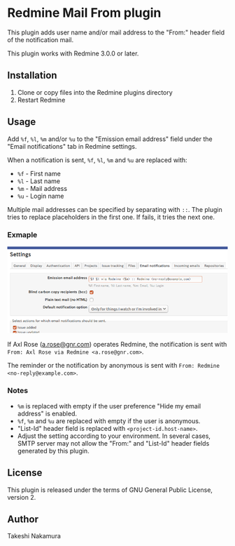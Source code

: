 # Redmine Mail From plugin

This plugin adds user name and/or mail address to the "From:" header field of the notification mail.

This plugin works with Redmine 3.0.0 or later.

## Installation

1. Clone or copy files into the Redmine plugins directory
2. Restart Redmine

## Usage

Add `%f`, `%l`, `%m` and/or `%u` to the "Emission email address" field under the "Email notifications" tab in Redmine settings.

When a notification is sent, `%f`, `%l`, `%m` and `%u` are replaced with:
* `%f` - First name
* `%l` - Last name
* `%m` - Mail address
* `%u` - Login name

Multiple mail addresses can be specified by separating with `::`.
The plugin tries to replace placeholders in the first one.
If fails, it tries the next one.

### Exmaple

![Setting example](doc/img/setting-example.png)

If Axl Rose (a.rose@gnr.com) operates Redmine, the notification is sent with `From: Axl Rose via Redmine <a.rose@gnr.com>`.

The reminder or the notification by anonymous is sent with
`From: Redmine <no-reply@example.com>`.

### Notes

* `%m` is replaced with empty if the user preference "Hide my email address" is enabled.
* `%f`, `%m` and `%u` are replaced with empty if the user is anonymous.
* "List-Id" header field is replaced with `<project-id.host-name>`.
* Adjust the setting according to your environment.
In several cases, SMTP server may not allow the "From:" and "List-Id" header
fields generated by this plugin.

## License

This plugin is released under the terms of GNU General Public License, version 2.

## Author

Takeshi Nakamura
